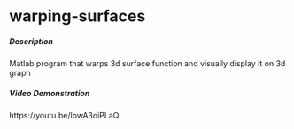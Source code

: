 # warping-surfaces
<h5> Description </h5> 
Matlab program that warps 3d surface function and visually display it on 3d graph

<h5> Video Demonstration </h5>
https://youtu.be/lpwA3oiPLaQ
